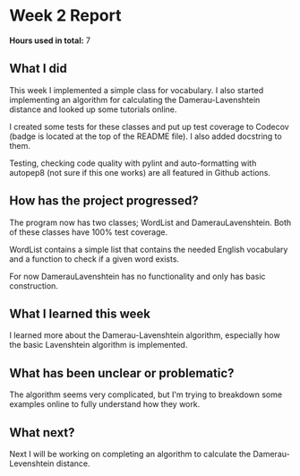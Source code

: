 # Week 2 Report

**Hours used in total:** 7

## What I did

This week I implemented a simple class for vocabulary. I also started implementing an algorithm for calculating the Damerau-Lavenshtein distance and looked up some tutorials online.  

I created some tests for these classes and put up test coverage to Codecov (badge is located at the top of the README file). I also added docstring to them.   

Testing, checking code quality with pylint and auto-formatting with autopep8 (not sure if this one works) are all featured in Github actions.

## How has the project progressed?

The program now has two classes; WordList and DamerauLavenshtein. Both of these classes have 100% test coverage.  

WordList contains a simple list that contains the needed English vocabulary and a function to check if a given word exists.  

For now DamerauLavenshtein has no functionality and only has basic construction.

## What I learned this week

I learned more about the Damerau-Lavenshtein algorithm, especially how the basic Lavenshtein algorithm is implemented.

## What has been unclear or problematic?

The algorithm seems very complicated, but I'm trying to breakdown some examples online to fully understand how they work.

## What next?

Next I will be working on completing an algorithm to calculate the Damerau-Levenshtein distance.
